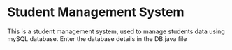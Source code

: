 # Student Management System

This is a student management system, used to manage students data using mySQL database.
Enter the database details in the DB.java file
